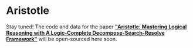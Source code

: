 # Aristotle
Stay tuned! The code and data for the paper [**"Aristotle: Mastering Logical Reasoning with A Logic-Complete Decompose-Search-Resolve Framework"**](<insert-paper-link-here>) will be open-sourced here soon.